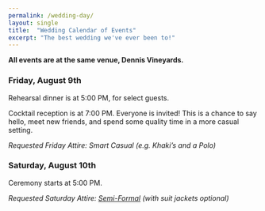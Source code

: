 ```yaml
---
permalink: /wedding-day/
layout: single
title:  "Wedding Calendar of Events"
excerpt: "The best wedding we've ever been to!"
---
```

**All events are at the same venue, Dennis Vineyards.**

### Friday, August 9th
Rehearsal dinner is at 5:00 PM, for select guests.

Cocktail reception is at 7:00 PM. Everyone is invited! This is a chance to say hello, meet new friends, and spend some quality time in a more casual setting.

*Requested Friday Attire: Smart Casual (e.g. Khaki’s and a Polo)*

### Saturday, August 10th
Ceremony starts at 5:00 PM.

*Requested Saturday Attire: [Semi-Formal](https://www.theknot.com/content/what-to-wear-semi-formal) (with suit jackets optional)*